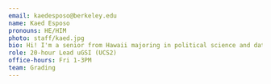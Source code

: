```yaml
---
email: kaedesposo@berkeley.edu
name: Kaed Esposo
pronouns: HE/HIM
photo: staff/kaed.jpg
bio: Hi! I'm a senior from Hawaii majoring in political science and data science with an addiction to concerts, NYT games, and coffee.
role: 20-hour Lead uGSI (UCS2)
office-hours: Fri 1-3PM
team: Grading
---
```

